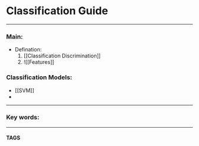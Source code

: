 # Classification Guide


---
### Main:
- Defination:
	1. [[Classification Discrimination]]
	2. ![[Features]]

### Classification Models:
- [[SVM]]
- 

---

### Key words:

---
#### TAGS